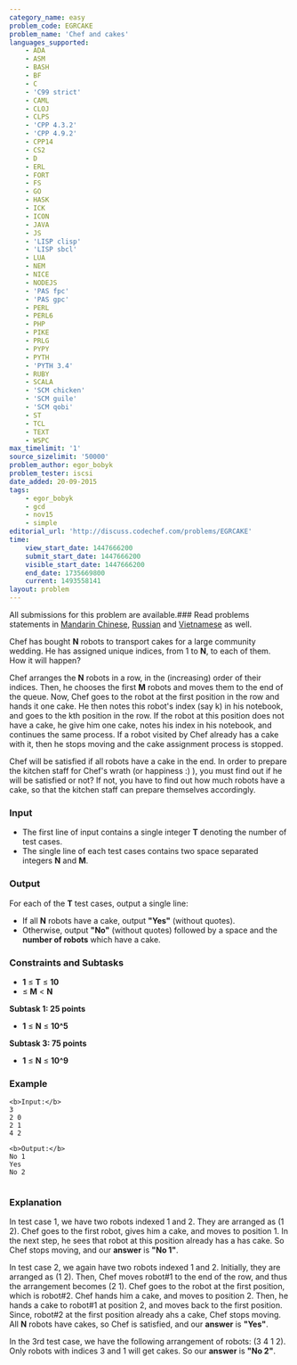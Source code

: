 ```yaml
---
category_name: easy
problem_code: EGRCAKE
problem_name: 'Chef and cakes'
languages_supported:
    - ADA
    - ASM
    - BASH
    - BF
    - C
    - 'C99 strict'
    - CAML
    - CLOJ
    - CLPS
    - 'CPP 4.3.2'
    - 'CPP 4.9.2'
    - CPP14
    - CS2
    - D
    - ERL
    - FORT
    - FS
    - GO
    - HASK
    - ICK
    - ICON
    - JAVA
    - JS
    - 'LISP clisp'
    - 'LISP sbcl'
    - LUA
    - NEM
    - NICE
    - NODEJS
    - 'PAS fpc'
    - 'PAS gpc'
    - PERL
    - PERL6
    - PHP
    - PIKE
    - PRLG
    - PYPY
    - PYTH
    - 'PYTH 3.4'
    - RUBY
    - SCALA
    - 'SCM chicken'
    - 'SCM guile'
    - 'SCM qobi'
    - ST
    - TCL
    - TEXT
    - WSPC
max_timelimit: '1'
source_sizelimit: '50000'
problem_author: egor_bobyk
problem_tester: iscsi
date_added: 20-09-2015
tags:
    - egor_bobyk
    - gcd
    - nov15
    - simple
editorial_url: 'http://discuss.codechef.com/problems/EGRCAKE'
time:
    view_start_date: 1447666200
    submit_start_date: 1447666200
    visible_start_date: 1447666200
    end_date: 1735669800
    current: 1493558141
layout: problem
---
```

All submissions for this problem are available.###  Read problems statements in [Mandarin Chinese](http://www.codechef.com/download/translated/NOV15/mandarin/EGRCAKE.pdf), [Russian](http://www.codechef.com/download/translated/NOV15/russian/EGRCAKE.pdf) and [Vietnamese](http://www.codechef.com/download/translated/NOV15/vietnamese/EGRCAKE.pdf) as well.

Chef has bought **N** robots to transport cakes for a large community wedding. He has assigned unique indices, from 1 to **N**, to each of them. How it will happen?

Chef arranges the **N** robots in a row, in the (increasing) order of their indices. Then, he chooses the first **M** robots and moves them to the end of the queue. Now, Chef goes to the robot at the first position in the row and hands it one cake. He then notes this robot's index (say k) in his notebook, and goes to the kth position in the row. If the robot at this position does not have a cake, he give him one cake, notes his index in his notebook, and continues the same process. If a robot visited by Chef already has a cake with it, then he stops moving and the cake assignment process is stopped.

Chef will be satisfied if all robots have a cake in the end. In order to prepare the kitchen staff for Chef's wrath (or happiness :) ), you must find out if he will be satisfied or not? If not, you have to find out how much robots have a cake, so that the kitchen staff can prepare themselves accordingly.

### Input

- The first line of input contains a single integer **T** denoting the number of test cases.
- The single line of each test cases contains two space separated integers **N** and **M**.

### Output

For each of the **T** test cases, output a single line:

- If all **N** robots have a cake, output **"Yes"** (without quotes).
- Otherwise, output **"No"** (without quotes) followed by a space and the **number of robots** which have a cake.

### Constraints and Subtasks

- **1** ≤ **T** ≤ **10**
- ≤ **M** < **N**

**Subtask 1: 25 points**

- **1** ≤ **N** ≤ **10^5**

**Subtask 3: 75 points**

- **1** ≤ **N** ≤ **10^9**

### Example

```
<b>Input:</b>
3
2 0
2 1
4 2

<b>Output:</b>
No 1
Yes
No 2


```
### Explanation

In test case 1, we have two robots indexed 1 and 2. They are arranged as (1 2). Chef goes to the first robot, gives him a cake, and moves to position 1. In the next step, he sees that robot at this position already has a has cake. So Chef stops moving, and our **answer** is **"No 1"**.

In test case 2, we again have two robots indexed 1 and 2. Initially, they are arranged as (1 2). Then, Chef moves robot#1 to the end of the row, and thus the arrangement becomes (2 1). Chef goes to the robot at the first position, which is robot#2. Chef hands him a cake, and moves to position 2. Then, he hands a cake to robot#1 at position 2, and moves back to the first position. Since, robot#2 at the first position already ahs a cake, Chef stops moving. All **N** robots have cakes, so Chef is satisfied, and our **answer** is **"Yes"**.

In the 3rd test case, we have the following arrangement of robots: (3 4 1 2). Only robots with indices 3 and 1 will get cakes. So our **answer** is **"No 2"**.